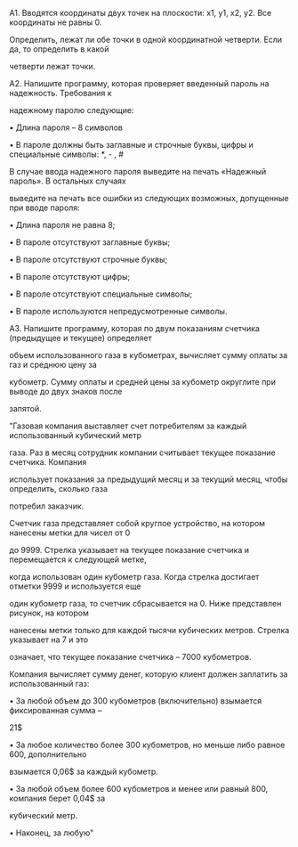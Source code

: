 A1. Вводятся координаты двух точек на плоскости: x1, y1, x2, y2. Все координаты не равны 0.

Определить, лежат ли обе точки в одной координатной четверти. Если да, то определить в какой

четверти лежат точки.



A2. Напишите программу, которая проверяет введенный пароль на надежность. Требования к

надежному паролю следующие:

• Длина пароля – 8 символов

• В пароле должны быть заглавные и строчные буквы, цифры и специальные символы: \*, - , #

В случае ввода надежного пароля выведите на печать «Надежный пароль». В остальных случаях

выведите на печать все ошибки из следующих возможных, допущенные при вводе пароля:

• Длина пароля не равна 8;

• В пароле отсутствуют заглавные буквы;

• В пароле отсутствуют строчные буквы;

• В пароле отсутствуют цифры;

• В пароле отсутствуют специальные символы;

• В пароле используются непредусмотренные символы.



A3. Напишите программу, которая по двум показаниям счетчика (предыдущее и текущее) определяет

объем использованного газа в кубометрах, вычисляет сумму оплаты за газ и среднюю цену за

кубометр. Сумму оплаты и средней цены за кубометр округлите при выводе до двух знаков после

запятой.

"Газовая компания выставляет счет потребителям за каждый использованный кубический метр

газа. Раз в месяц сотрудник компании считывает текущее показание счетчика. Компания

использует показания за предыдущий месяц и за текущий месяц, чтобы определить, сколько газа

потребил заказчик.

Счетчик газа представляет собой круглое устройство, на котором нанесены метки для чисел от 0

до 9999. Стрелка указывает на текущее показание счетчика и перемещается к следующей метке,

когда использован один кубометр газа. Когда стрелка достигает отметки 9999 и используется еще

один кубометр газа, то счетчик сбрасывается на 0. Ниже представлен рисунок, на котором

нанесены метки только для каждой тысячи кубических метров. Стрелка указывает на 7 и это

означает, что текущее показание счетчика – 7000 кубометров.

Компания вычисляет сумму денег, которую клиент должен заплатить за использованный газ:

• За любой объем до 300 кубометров (включительно) взымается фиксированная сумма –

21$

• За любое количество более 300 кубометров, но меньше либо равное 600, дополнительно

взымается 0,06$ за каждый кубометр.

• За любой объем более 600 кубометров и менее или равный 800, компания берет 0,04$ за

кубический метр.

• Наконец, за любую"



